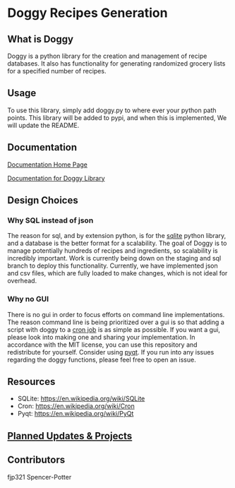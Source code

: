 # Doggy Recipes Generation

## What is Doggy

Doggy is a python library for the creation and management of recipe databases. It also has functionality for generating randomized grocery lists for a specified number of recipes. 

## Usage

To use this library, simply add doggy.py to where ever your python path points. This library will be added to pypi, and when this is implemented, We will update the README. 

## Documentation

[Documentation Home Page](https://fjp321.github.io/doggy)

[Documentation for Doggy Library](https://fjp321.github.io/doggy/html/doggy_8py.html)

## Design Choices

### Why SQL instead of json

The reason for sql, and by extension python, is for the [sqlite](https://en.wikipedia.org/wiki/SQLite) python library, and a database is the better format for a scalability.
The goal of Doggy is to manage potentially hundreds of recipes and ingredients, so scalability is incredibly important. 
Work is currently being down on the staging and sql branch to deploy this functionality.
Currently, we have implemented json and csv files, which are fully loaded to make changes, which is not ideal for overhead.

### Why no GUI

There is no gui in order to focus efforts on command line implementations. 
The reason command line is being prioritized over a gui is so that adding a script with doggy to a [cron job](https://en.wikipedia.org/wiki/Cron) is as simple as possible. 
If you want a gui, please look into making one and sharing your implementation.
In accordance with the MIT license, you can use this repository and redistribute for yourself.
Consider using [pyqt](https://en.wikipedia.org/wiki/PyQt).
If you run into any issues regarding the doggy functions, please feel free to open an issue.

## Resources

+ SQLite: https://en.wikipedia.org/wiki/SQLite
+ Cron: https://en.wikipedia.org/wiki/Cron
+ Pyqt: https://en.wikipedia.org/wiki/PyQt

## [Planned Updates & Projects](https://github.com/fjp321/doggy/projects)

## Contributors
fjp321
Spencer-Potter
